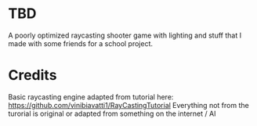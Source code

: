 # TBD
A poorly optimized raycasting shooter game with lighting and stuff that I made with some friends for a school project. 


# Credits
Basic raycasting engine adapted from tutorial here: 
https://github.com/vinibiavatti1/RayCastingTutorial
Everything not from the turorial is original or adapted from something on the internet / AI
